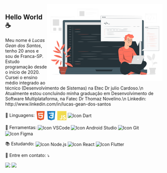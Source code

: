 <img src="https://raw.githubusercontent.com/LucasTKP/LucasTKP/main/image.svg" min-width="370px" max-width="370px" width="370px" align="right" alt="Notebook">

<h2>Hello World ☕</h2>

<p style="font-size:14px" align="left"> 
    Meu nome é <em>Lucas Gean dos Santos</em>, tenho 20 anos e sou de Franca-SP.<br>
    Estudo programação desde o início de 2020.<br>
    Cursei o ensino médio integrado ao técnico (Desenvolvimento de Sistemas) na Etec Dr julio Cardoso.\n
    Atualmente estou concluindo minha graduação em Desenvolvimento de Software Multiplataforma, na Fatec Dr Thomaz Novelino.\n
    Linkedin: http://www.linkedin.com/in/lucas-gean-dos-santos
</p>

<p align="left">🦄 Linguagens:
    <img align="center" alt="Icon HTML" height="30" title="HTML" src="https://raw.githubusercontent.com/devicons/devicon/master/icons/html5/html5-original.svg" />
    <img align="center" alt="Icon CSS" height="30" title="CSS" src="https://raw.githubusercontent.com/devicons/devicon/master/icons/css3/css3-original.svg" />
    <img align="center" alt="Icon Javascript" height="30" title="Javascript" src="https://raw.githubusercontent.com/devicons/devicon/master/icons/javascript/javascript-plain.svg" />
    <img align="center" alt="Icon Dart" height="30" title="Dart" src="https://firebasestorage.googleapis.com/v0/b/aredev-418e3.appspot.com/o/images%20to%20readme%2FDart-logo.png?alt=media&token=d54f31eb-9838-47ca-bca0-fc1aaf0ee965" />
    
</p>

<p align="left">💼 Ferramentas:
    <img align="center" alt="Icon VSCode" height="30" title="Visual Studio Code" src="https://cdn.jsdelivr.net/gh/devicons/devicon/icons/vscode/vscode-original.svg" />
    <img align="center" alt="Icon Android Studio" height="30" title="Android Studio" src="https://firebasestorage.googleapis.com/v0/b/aredev-418e3.appspot.com/o/images%20to%20readme%2Fpngwing.com%20(1).png?alt=media&token=8de23880-4dc1-4864-9bd1-5c67478b23fa" />
    <img align="center" alt="Icon Git" height="30" title="Git" src="https://cdn.jsdelivr.net/gh/devicons/devicon/icons/git/git-original.svg" />
    <img align="center" alt="Icon Figma" height="30" title="Figma" src="https://cdn.jsdelivr.net/gh/devicons/devicon/icons/figma/figma-original.svg" /> 
</p>

<p align="left">📚 Estudando:
    <img align="center" alt="Icon Node.js" height="30" title="Node.js" src="https://cdn.jsdelivr.net/gh/devicons/devicon/icons/nodejs/nodejs-original.svg" />
    <img align="center" alt="Icon React" height="30" title="React" src="https://cdn.jsdelivr.net/gh/devicons/devicon/icons/react/react-original.svg" />
    <img align="center" alt="Icon Flutter" height="30" title="Flutter" src="https://firebasestorage.googleapis.com/v0/b/aredev-418e3.appspot.com/o/images%20to%20readme%2Fpngwing.com.png?alt=media&token=f0ff7334-013d-4a49-89d5-b01935f8be32" />
</p>

<p align="left">💌 Entre em contato: ⤵️</p>
<p align="left">
    <a href="mailto:lucasgeansantos@gmail.com" target="_blank"><img height="30" src="https://img.shields.io/badge/Gmail-D14836?style=for-the-badge&logo=gmail&logoColor=white" target="_blank"></a>
    <a href="https://wa.me/+5516991614062" target="_blank"><img height="30" src="https://img.shields.io/badge/WhatsApp-25D366?style=for-the-badge&logo=whatsapp&logoColor=white" target="_blank"></a>
</p>
